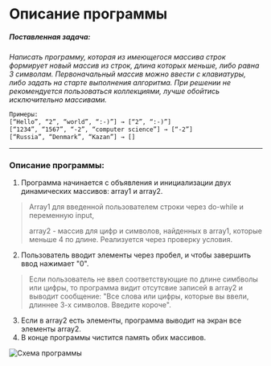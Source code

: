 # Описание программы

##### Поставленная задача:
*Написать программу, которая из имеющегося массива строк формирует новый массив из строк, длина которых меньше, либо равна 3 символам. Первоначальный массив можно ввести с клавиатуры, либо задать на старте выполнения алгоритма. При решении не рекомендуется пользоваться коллекциями, лучше обойтись исключительно массивами.*

```html
Примеры:
[“Hello”, “2”, “world”, “:-)”] → [“2”, “:-)”]
[“1234”, “1567”, “-2”, “computer science”] → [“-2”]
[“Russia”, “Denmark”, “Kazan”] → []
```
--- 



### Описание программы:

1. Программа начинается с объявления и инициализации двух динамических массивов: array1 и array2.
>   Array1 для введенной пользователем строки через do-while и переменную input,
> 
>   array2 - массив для цифр и символов, найденных в array1, которые меньше 4 по длине. Реализуется через проверку условия. 

2. Пользователь вводит элементы через пробел, и чтобы завершить ввод нажимает "0".
>   Если пользователь не ввел соответствующие по длине симбволы или цифры, то программа видит отсутсвие записей в array2 и выводит сообщение: "Все слова или цифры, которые вы ввели, длиннее 3-х символов. Введите короче".

3. Если в array2 есть элементы, программа выводит на экран все элементы array2.
4. В конце программы чистится память обих массивов. 

![Схема программы](https://disk.yandex.ru/i/XXq_7X1onQC2yw)